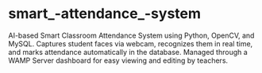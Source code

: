 # smart_-attendance_-system
AI-based Smart Classroom Attendance System using Python, OpenCV, and MySQL. Captures student faces via webcam, recognizes them in real time, and marks attendance automatically in the database. Managed through a WAMP Server dashboard for easy viewing and editing by teachers.
